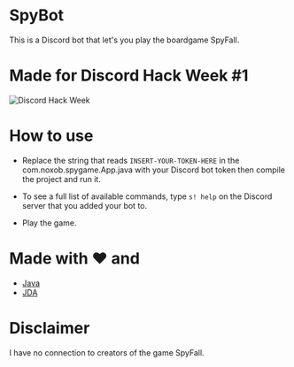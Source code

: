 # SpyBot
This is a Discord bot that let's you play the boardgame SpyFall.

# Made for Discord Hack Week #1
![Discord Hack Week](https://cdn-images-1.medium.com/max/2560/1*lh6NS8hx0pu5mlZeSqnu5w.jpeg)

# How to use
- Replace the string that reads `INSERT-YOUR-TOKEN-HERE` in the com.noxob.spygame.App.java with your Discord bot token then compile the project and run it.

- To see a full list of available commands, type `s! help` on the Discord server that you added your bot to.

- Play the game.


# Made with :heart: and
- [Java](https://www.java.com/)
- [JDA](https://github.com/DV8FromTheWorld/JDA)


# Disclaimer
I have no connection to creators of the game SpyFall.
